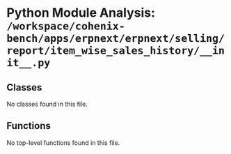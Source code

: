 # Python Module Analysis: `/workspace/cohenix-bench/apps/erpnext/erpnext/selling/report/item_wise_sales_history/__init__.py`

## Classes

No classes found in this file.


## Functions

No top-level functions found in this file.
